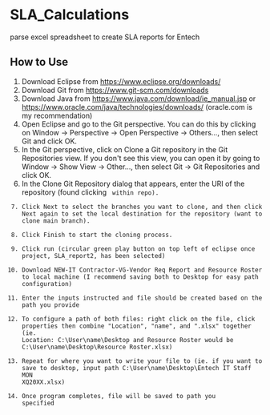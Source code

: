 # SLA_Calculations
parse excel spreadsheet to create SLA reports for Entech 

## How to Use 
1. Download Eclipse from https://www.eclipse.org/downloads/
2. Download Git from https://www.git-scm.com/downloads
3. Download Java from https://www.java.com/download/ie_manual.jsp or https://www.oracle.com/java/technologies/downloads/ (oracle.com is my recommendation)
4. Open Eclipse and go to the Git perspective. You can do this by clicking on Window -> Perspective -> Open Perspective -> Others..., then select Git and click OK.
5. In the Git perspective, click on Clone a Git repository in the Git Repositories view. If you don't see this view, you can open it by going to Window -> Show View -> Other..., then select Git -> Git Repositories and click OK.
6. In the Clone Git Repository dialog that appears, enter the URI of the repository (found clicking <Code> within repo).
7.  Click Next to select the branches you want to clone, and then click Next again to set the local destination for the repository (want to clone main branch).
8.  Click Finish to start the cloning process.
9.  Click run (circular green play button on top left of eclipse once project, SLA_report2, has been selected)
10.  Download NEW-IT Contractor-VG-Vendor Req Report and Resource Roster to local machine (I recommend saving both to Desktop for easy path configuration)
11.  Enter the inputs instructed and file should be created based on the path you provide
12.  To configure a path of both files: right click on the file, click properties then combine "Location", "name", and ".xlsx" together (ie. Location: C:\User\name\Desktop and Resource Roster would be C:\User\name\Desktop\Resource Roster.xlsx)
13.  Repeat for where you want to write your file to (ie. if you want to save to desktop, input path C:\User\name\Desktop\Entech IT Staff MON XQ20XX.xlsx)
14.  Once program completes, file will be saved to path you specified 
